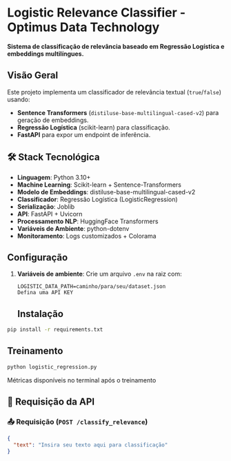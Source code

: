 #  Logistic Relevance Classifier - Optimus Data Technology  

**Sistema de classificação de relevância baseado em Regressão Logística e embeddings multilíngues.**  

##  Visão Geral  
Este projeto implementa um classificador de relevância textual (`true`/`false`) usando:  
- **Sentence Transformers** (`distiluse-base-multilingual-cased-v2`) para geração de embeddings.  
- **Regressão Logística** (scikit-learn) para classificação.  
- **FastAPI** para expor um endpoint de inferência.

## 🛠 Stack Tecnológica
- **Linguagem**: Python 3.10+
- **Machine Learning**: Scikit-learn + Sentence-Transformers
- **Modelo de Embeddings**: distiluse-base-multilingual-cased-v2
- **Classificador**: Regressão Logística (LogisticRegression)
- **Serialização**: Joblib
- **API**: FastAPI + Uvicorn
- **Processamento NLP**: HuggingFace Transformers
- **Variáveis de Ambiente**: python-dotenv
- **Monitoramento**: Logs customizados + Colorama

##  Configuração  
1. **Variáveis de ambiente**: Crie um arquivo `.env` na raiz com:  
   ```plaintext
   LOGISTIC_DATA_PATH=caminho/para/seu/dataset.json
   Defina uma API KEY
   ```
   ## Instalação

```bash
pip install -r requirements.txt
```
## Treinamento

```bash
python logistic_regression.py
```
Métricas disponíveis no terminal após o treinamento


## 🔄 Requisição da API

### 📤 **Requisição (`POST /classify_relevance`)**
```json
{
  "text": "Insira seu texto aqui para classificação"
}

